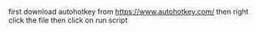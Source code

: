first download autohotkey from https://www.autohotkey.com/ then right click the file then click on run script
